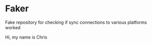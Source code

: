 # Faker
Fake repository for checking if sync connections to various platforms worked

Hi, my name is Chris